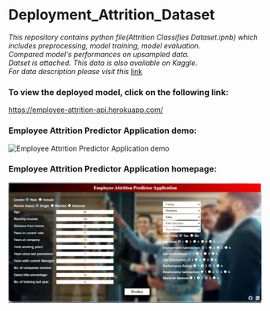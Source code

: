 # Deployment_Attrition_Dataset
*This repository contains python file(Attrition Classifies Dataset.ipnb) which includes preprocessing, model training, model evaluation.*  
*Compared model's performances on upsampled data.*  
*Datset is attached. This data is also available on Kaggle.   
For data description please visit this* [link](https://www.kaggle.com/pavansubhasht/ibm-hr-analytics-attrition-dataset)

### To view the deployed model, click on the following link: 
https://employee-attrition-api.herokuapp.com/

### Employee Attrition Predictor Application demo:
![Employee Attrition Predictor Application demo](readme_resources/demo.gif)
### Employee Attrition Predictor Application homepage:
![Employee Attrition Predictor Application demo](readme_resources/homepage.png)
